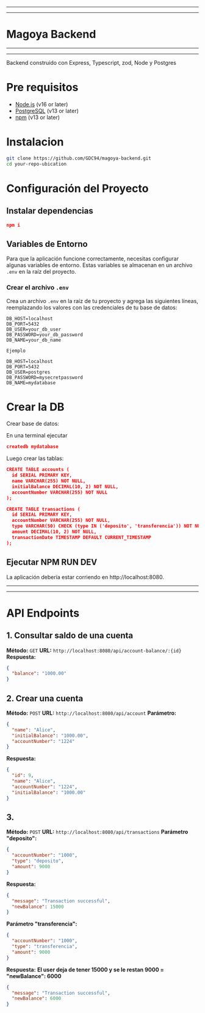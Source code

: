 ---------------------------------------------------------------------------------
---------------------------------------------------------------------------------
# Magoya Backend
---------------------------------------------------------------------------------
---------------------------------------------------------------------------------
Backend construido con Express, Typescript, zod, Node y Postgres

# Pre requisitos

- [Node.js](https://nodejs.org/) (v16 or later)
- [PostgreSQL](https://www.postgresql.org/) (v13 or later)
- [npm](https://www.postgresql.org/) (v13 or later)

# Instalacion


   ```bash
   git clone https://github.com/GDC94/magoya-backend.git
   cd your-repo-ubication

   ```

# Configuración del Proyecto

## Instalar dependencias 

```json
npm i
```

## Variables de Entorno

Para que la aplicación funcione correctamente, necesitas configurar algunas variables de entorno. Estas variables se almacenan en un archivo `.env` en la raíz del proyecto.

### Crear el archivo `.env`

Crea un archivo `.env` en la raíz de tu proyecto y agrega las siguientes líneas, reemplazando los valores con las credenciales de tu base de datos:

```dotenv
DB_HOST=localhost
DB_PORT=5432
DB_USER=your_db_user
DB_PASSWORD=your_db_password
DB_NAME=your_db_name

Ejemplo

DB_HOST=localhost
DB_PORT=5432
DB_USER=postgres
DB_PASSWORD=mysecretpassword
DB_NAME=mydatabase
```

# Crear la DB

Crear base de datos:

En una terminal ejecutar

```json
createdb mydatabase
```

Luego crear las tablas:

```json
CREATE TABLE accounts (
  id SERIAL PRIMARY KEY,
  name VARCHAR(255) NOT NULL,
  initialBalance DECIMAL(10, 2) NOT NULL,
  accountNumber VARCHAR(255) NOT NULL
);

CREATE TABLE transactions (
  id SERIAL PRIMARY KEY,
  accountNumber VARCHAR(255) NOT NULL,
  type VARCHAR(50) CHECK (type IN ('deposito', 'transferencia')) NOT NULL,
  amount DECIMAL(10, 2) NOT NULL,
  transactionDate TIMESTAMP DEFAULT CURRENT_TIMESTAMP
);
```

## Ejecutar NPM RUN DEV

La aplicación debería estar corriendo en http://localhost:8080.

---------------------------------------------------------------------------------
---------------------------------------------------------------------------------

# API Endpoints

## 1. Consultar saldo de una cuenta

**Método:** `GET`
**URL:** `http://localhost:8080/api/account-balance/:{id}`
**Respuesta:**

```json
{
  "balance": "1000.00"
}
```

## 2. Crear una cuenta

**Método:** `POST`
**URL:** `http://localhost:8080/api/account`
**Parámetro:**

```json
{
  "name": "Alice",
  "initialBalance": "1000.00",
  "accountNumber": "1224"
}
```

**Respuesta:**

```json
{
  "id": 9,
  "name": "Alice",
  "accountNumber": "1224",
  "initialBalance": "1000.00"
}
```

## 3.

**Método:** `POST`
**URL:** `http://localhost:8080/api/transactions`
**Parámetro "deposito":**

```json
{
  "accountNumber": "1000",
  "type": "deposito",
  "amount": 9000
}
```

**Respuesta:**

```json
{
  "message": "Transaction successful",
  "newBalance": 15000
}
```

**Parámetro "transferencia":**

```json
{
  "accountNumber": "1000",
  "type": "transferencia",
  "amount": 9000
}
```

**Respuesta:**
**El user deja de tener 15000 y se le restan 9000 = "newBalance": 6000**

```json
{
  "message": "Transaction successful",
  "newBalance": 6000
}
```
